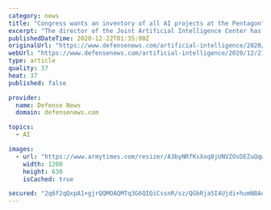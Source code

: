 ```yaml
---
category: news
title: "Congress wants an inventory of all AI projects at the Pentagon"
excerpt: "The director of the Joint Artificial Intelligence Center has 120 days to detail every AI project underway at DoD."
publishedDateTime: 2020-12-22T01:35:00Z
originalUrl: "https://www.defensenews.com/artificial-intelligence/2020/12/21/congress-wants-an-inventory-of-all-ai-projects-at-the-pentagon/"
webUrl: "https://www.defensenews.com/artificial-intelligence/2020/12/21/congress-wants-an-inventory-of-all-ai-projects-at-the-pentagon/"
type: article
quality: 37
heat: 37
published: false

provider:
  name: Defense News
  domain: defensenews.com

topics:
  - AI

images:
  - url: "https://www.armytimes.com/resizer/A3byNRfKsXxq8jUNVZOsDEZuQqw=/1200x630/filters:quality(100)/cloudfront-us-east-1.images.arcpublishing.com/mco/AQPLE5DJK5CXXI43OCXANVP4AA.jpg"
    width: 1200
    height: 630
    isCached: true

secured: "2q6f2qQxpA1+gjrQQMOAQMTq3G6QIQiCssnR/sz/QGbRja5I4Ujdi+humN8AolHhRovAdSnJFOmyl+0zlDlUY6mvLw68rGRyAR0kV7hHhtH5o4HjDl4GV3+SKuvqBzlrtiVKpQI1ZwEZ+8JlRlG+G2PtoN1zCnxsUY/KejT519miJ0Vmw0ZgoxxjtrT0MC0TEp42HqKY1WQDPFSpHbDcQyolyZskL7gxVqeMPCBjKYPr12mV4vtDSy68JFN+clRbKq15T0TR7ZCdiFqcX/a11mRf2NgspDqCu5Q3hYE43nw/yWiCtSaKW/Xi2IUe0Vrt6ovrv2s12/AEbJqLWcEia3WvbIbLqsHlRYFKo/mB4i8=;VcRGAZpwhvi9EyjGlRneqg=="
---
```


